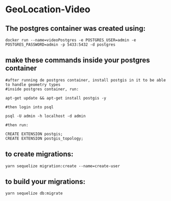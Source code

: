 # GeoLocation-Video

## The postgres container was created using:
```
docker run --name=videoPostgres -e POSTGRES_USER=admin -e POSTGRES_PASSWORD=admin -p 5433:5432 -d postgres           
```

## make these commands inside your postgres container
```
#after running de postgres container, install postgis in it to be able to handle geometry types
#inside postgres container, run:

apt-get update && apt-get install postgis -y

#then login into psql

psql -U admin -h localhost -d admin

#then run:

CREATE EXTENSION postgis;
CREATE EXTENSION postgis_topology;
```

## to create migrations:
```
yarn sequelize migration:create --name=create-user
```

## to build your migrations:
```
yarn sequelize db:migrate
```
